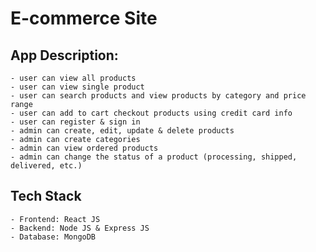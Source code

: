 # E-commerce Site

## App Description:
    - user can view all products
    - user can view single product
    - user can search products and view products by category and price range
    - user can add to cart checkout products using credit card info
    - user can register & sign in
    - admin can create, edit, update & delete products
    - admin can create categories
    - admin can view ordered products
    - admin can change the status of a product (processing, shipped, delivered, etc.)

## Tech Stack
    - Frontend: React JS
    - Backend: Node JS & Express JS
    - Database: MongoDB

